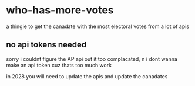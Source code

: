 # who-has-more-votes
a thingie to get the canadate with the most electoral votes from a lot of apis


## no api tokens needed

sorry i couldnt figure the AP api out it too complacated, n i dont wanna make an api token cuz thats too much work


in 2028 you will need to update the apis and update the canadates
